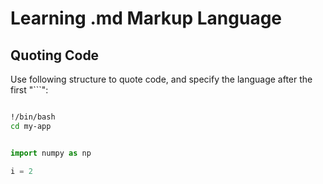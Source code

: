 # Learning .md Markup Language

## Quoting Code

Use following structure to quote code, and specify the language after the first "```":

```bash

!/bin/bash
cd my-app

```

```python

import numpy as np

i = 2

```
